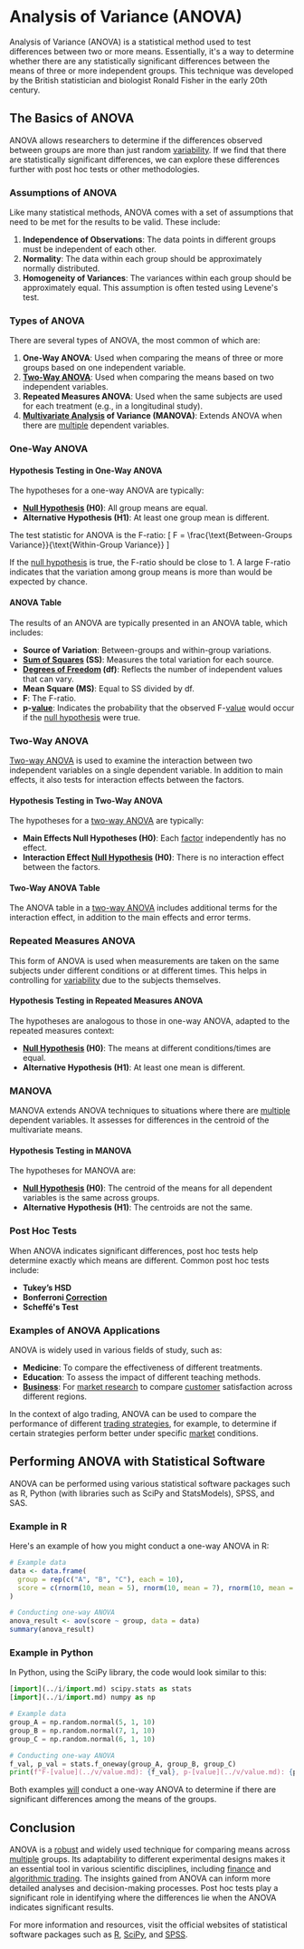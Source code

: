 # Analysis of Variance (ANOVA)

Analysis of Variance (ANOVA) is a statistical method used to test differences between two or more means. Essentially, it's a way to determine whether there are any statistically significant differences between the means of three or more independent groups. This technique was developed by the British statistician and biologist Ronald Fisher in the early 20th century.

## The Basics of ANOVA

ANOVA allows researchers to determine if the differences observed between groups are more than just random [variability](../v/variability.md). If we find that there are statistically significant differences, we can explore these differences further with post hoc tests or other methodologies. 

### Assumptions of ANOVA

Like many statistical methods, ANOVA comes with a set of assumptions that need to be met for the results to be valid. These include:

1. **Independence of Observations**: The data points in different groups must be independent of each other.
2. **Normality**: The data within each group should be approximately normally distributed.
3. **Homogeneity of Variances**: The variances within each group should be approximately equal. This assumption is often tested using Levene's test.

### Types of ANOVA

There are several types of ANOVA, the most common of which are:

1. **One-Way ANOVA**: Used when comparing the means of three or more groups based on one independent variable.
2. **[Two-Way ANOVA](../t/two-way_anova.md)**: Used when comparing the means based on two independent variables.
3. **Repeated Measures ANOVA**: Used when the same subjects are used for each treatment (e.g., in a longitudinal study).
4. **[Multivariate Analysis](../m/multivariate_analysis.md) of Variance (MANOVA)**: Extends ANOVA when there are [multiple](../m/multiple.md) dependent variables.

### One-Way ANOVA

#### Hypothesis Testing in One-Way ANOVA

The hypotheses for a one-way ANOVA are typically:
   - **[Null Hypothesis](../n/null_hypothesis.md) (H0)**: All group means are equal.
   - **Alternative Hypothesis (H1)**: At least one group mean is different.

The test statistic for ANOVA is the F-ratio:
   \[
   F = \frac{\text{Between-Groups Variance}}{\text{Within-Group Variance}}
   \]

If the [null hypothesis](../n/null_hypothesis.md) is true, the F-ratio should be close to 1. A large F-ratio indicates that the variation among group means is more than would be expected by chance.

#### ANOVA Table

The results of an ANOVA are typically presented in an ANOVA table, which includes:
   - **Source of Variation**: Between-groups and within-group variations.
   - **[Sum of Squares](../s/sum_of_squares.md) (SS)**: Measures the total variation for each source.
   - **[Degrees of Freedom](../d/degrees_of_freedom.md) (df)**: Reflects the number of independent values that can vary.
   - **Mean Square (MS)**: Equal to SS divided by df.
   - **F**: The F-ratio.
   - **p-[value](../v/value.md)**: Indicates the probability that the observed F-[value](../v/value.md) would occur if the [null hypothesis](../n/null_hypothesis.md) were true.

### Two-Way ANOVA

[Two-way ANOVA](../t/two-way_anova.md) is used to examine the interaction between two independent variables on a single dependent variable. In addition to main effects, it also tests for interaction effects between the factors.

#### Hypothesis Testing in Two-Way ANOVA

The hypotheses for a [two-way ANOVA](../t/two-way_anova.md) are typically:
   - **Main Effects Null Hypotheses (H0)**: Each [factor](../f/factor.md) independently has no effect.
   - **Interaction Effect [Null Hypothesis](../n/null_hypothesis.md) (H0)**: There is no interaction effect between the factors.
   
#### Two-Way ANOVA Table

The ANOVA table in a [two-way ANOVA](../t/two-way_anova.md) includes additional terms for the interaction effect, in addition to the main effects and error terms.

### Repeated Measures ANOVA

This form of ANOVA is used when measurements are taken on the same subjects under different conditions or at different times. This helps in controlling for [variability](../v/variability.md) due to the subjects themselves.

#### Hypothesis Testing in Repeated Measures ANOVA

The hypotheses are analogous to those in one-way ANOVA, adapted to the repeated measures context:
   - **[Null Hypothesis](../n/null_hypothesis.md) (H0)**: The means at different conditions/times are equal.
   - **Alternative Hypothesis (H1)**: At least one mean is different.

### MANOVA

MANOVA extends ANOVA techniques to situations where there are [multiple](../m/multiple.md) dependent variables. It assesses for differences in the centroid of the multivariate means.

#### Hypothesis Testing in MANOVA

The hypotheses for MANOVA are:
   - **[Null Hypothesis](../n/null_hypothesis.md) (H0)**: The centroid of the means for all dependent variables is the same across groups.
   - **Alternative Hypothesis (H1)**: The centroids are not the same.

### Post Hoc Tests

When ANOVA indicates significant differences, post hoc tests help determine exactly which means are different. Common post hoc tests include:
   - **Tukey’s HSD**
   - **Bonferroni [Correction](../c/correction.md)**
   - **Scheffé's Test**

### Examples of ANOVA Applications

ANOVA is widely used in various fields of study, such as:

- **Medicine**: To compare the effectiveness of different treatments.
- **Education**: To assess the impact of different teaching methods.
- **[Business](../b/business.md)**: For [market research](../m/market_research.md) to compare [customer](../c/customer.md) satisfaction across different regions.

In the context of algo trading, ANOVA can be used to compare the performance of different [trading strategies](../t/trading_strategies.md), for example, to determine if certain strategies perform better under specific [market](../m/market.md) conditions.

## Performing ANOVA with Statistical Software

ANOVA can be performed using various statistical software packages such as R, Python (with libraries such as SciPy and StatsModels), SPSS, and SAS.

### Example in R

Here's an example of how you might conduct a one-way ANOVA in R:

```R
# Example data
data <- data.frame(
  group = rep(c("A", "B", "C"), each = 10),
  score = c(rnorm(10, mean = 5), rnorm(10, mean = 7), rnorm(10, mean = 6))
)

# Conducting one-way ANOVA
anova_result <- aov(score ~ group, data = data)
summary(anova_result)
```

### Example in Python

In Python, using the SciPy library, the code would look similar to this:

```python
[import](../i/import.md) scipy.stats as stats
[import](../i/import.md) numpy as np

# Example data
group_A = np.random.normal(5, 1, 10)
group_B = np.random.normal(7, 1, 10)
group_C = np.random.normal(6, 1, 10)

# Conducting one-way ANOVA
f_val, p_val = stats.f_oneway(group_A, group_B, group_C)
print(f"F-[value](../v/value.md): {f_val}, p-[value](../v/value.md): {p_val}")
```

Both examples [will](../w/will.md) conduct a one-way ANOVA to determine if there are significant differences among the means of the groups.

## Conclusion

ANOVA is a [robust](../r/robust.md) and widely used technique for comparing means across [multiple](../m/multiple.md) groups. Its adaptability to different experimental designs makes it an essential tool in various scientific disciplines, including [finance](../f/finance.md) and [algorithmic trading](../a/accountability.md). The insights gained from ANOVA can inform more detailed analyses and decision-making processes. Post hoc tests play a significant role in identifying where the differences lie when the ANOVA indicates significant results.

For more information and resources, visit the official websites of statistical software packages such as [R](https://www.r-project.org/), [SciPy](https://www.scipy.org/), and [SPSS](https://www.ibm.com/products/spss-statistics).